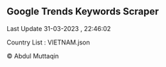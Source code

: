 

## Google Trends Keywords Scraper 
 
Last Update 31-03-2023 , 22:46:02

Country List :
VIETNAM.json



© Abdul Muttaqin 

